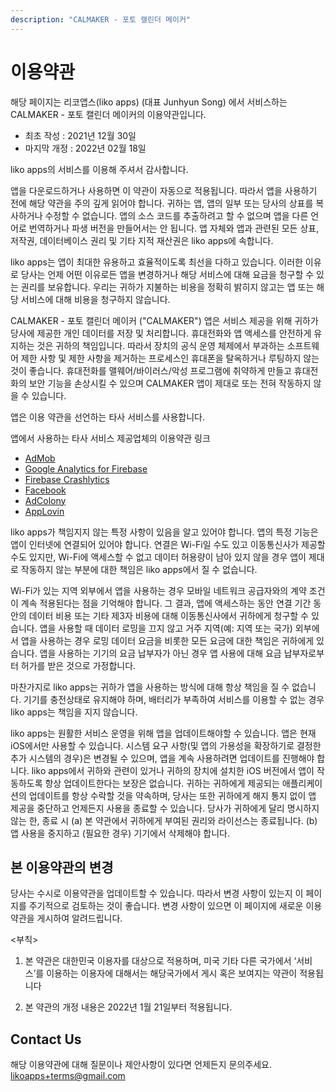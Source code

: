 ```yaml
---
description: "CALMAKER - 포토 캘린더 메이커"
---
```


# 이용약관

해당 페이지는 리코앱스(liko apps) (대표 Junhyun Song) 에서 서비스하는 CALMAKER - 포토 캘린더 메이커의 이용약관입니다.
  

- 최초 작성 : 2021년 12월 30일
- 마지막 개정 : 2022년 02월 18일

  

liko apps의 서비스를 이용해 주셔서 감사합니다.

앱을 다운로드하거나 사용하면 이 약관이 자동으로 적용됩니다. 따라서 앱을 사용하기 전에 해당 약관을 주의 깊게 읽어야 합니다. 귀하는 앱, 앱의 일부 또는 당사의 상표를 복사하거나 수정할 수 없습니다. 앱의 소스 코드를 추출하려고 할 수 없으며 앱을 다른 언어로 번역하거나 파생 버전을 만들어서는 안 됩니다. 앱 자체와 앱과 관련된 모든 상표, 저작권, 데이터베이스 권리 및 기타 지적 재산권은 liko apps에 속합니다.

liko apps는 앱이 최대한 유용하고 효율적이도록 최선을 다하고 있습니다. 이러한 이유로 당사는 언제 어떤 이유로든 앱을 변경하거나 해당 서비스에 대해 요금을 청구할 수 있는 권리를 보유합니다. 우리는 귀하가 지불하는 비용을 정확히 밝히지 않고는 앱 또는 해당 서비스에 대해 비용을 청구하지 않습니다.

CALMAKER - 포토 캘린더 메이커 ("CALMAKER") 앱은 서비스 제공을 위해 귀하가 당사에 제공한 개인 데이터를 저장 및 처리합니다. 휴대전화와 앱 액세스를 안전하게 유지하는 것은 귀하의 책임입니다. 따라서 장치의 공식 운영 체제에서 부과하는 소프트웨어 제한 사항 및 제한 사항을 제거하는 프로세스인 휴대폰을 탈옥하거나 루팅하지 않는 것이 좋습니다. 휴대전화를 맬웨어/바이러스/악성 프로그램에 취약하게 만들고 휴대전화의 보안 기능을 손상시킬 수 있으며 CALMAKER 앱이 제대로 또는 전혀 작동하지 않을 수 있습니다.

앱은 이용 약관을 선언하는 타사 서비스를 사용합니다.

앱에서 사용하는 타사 서비스 제공업체의 이용약관 링크

-   [AdMob](https://support.google.com/admob/answer/6128543?hl=en)
-   [Google Analytics for Firebase](https://firebase.google.com/policies/analytics)
-   [Firebase Crashlytics](https://firebase.google.com/support/privacy/)
-   [Facebook](https://www.facebook.com/about/privacy/update/printable)
-   [AdColony](https://www.adcolony.com/privacy-policy/)
-   [AppLovin](https://www.applovin.com/privacy/)
    

liko apps가 책임지지 않는 특정 사항이 있음을 알고 있어야 합니다. 앱의 특정 기능은 앱이 인터넷에 연결되어 있어야 합니다. 연결은 Wi-Fi일 수도 있고 이동통신사가 제공할 수도 있지만, Wi-Fi에 액세스할 수 없고 데이터 허용량이 남아 있지 않을 경우 앱이 제대로 작동하지 않는 부분에 대한 책임은 liko apps에서 질 수 없습니다.

Wi-Fi가 있는 지역 외부에서 앱을 사용하는 경우 모바일 네트워크 공급자와의 계약 조건이 계속 적용된다는 점을 기억해야 합니다. 그 결과, 앱에 액세스하는 동안 연결 기간 동안의 데이터 비용 또는 기타 제3자 비용에 대해 이동통신사에서 귀하에게 청구할 수 있습니다. 앱을 사용할 때 데이터 로밍을 끄지 않고 거주 지역(예: 지역 또는 국가) 외부에서 앱을 사용하는 경우 로밍 데이터 요금을 비롯한 모든 요금에 대한 책임은 귀하에게 있습니다. 앱을 사용하는 기기의 요금 납부자가 아닌 경우 앱 사용에 대해 요금 납부자로부터 허가를 받은 것으로 가정합니다.

마찬가지로 liko apps는 귀하가 앱을 사용하는 방식에 대해 항상 책임을 질 수 없습니다. 기기를 충전상태로 유지해야 하며, 배터리가 부족하여 서비스를 이용할 수 없는 경우 liko apps는 책임을 지지 않습니다.

liko apps는 원활한 서비스 운영을 위해 앱을 업데이트해야할 수 있습니다. 앱은 현재 iOS에서만 사용할 수 있습니다. 시스템 요구 사항(및 앱의 가용성을 확장하기로 결정한 추가 시스템의 경우)은 변경될 수 있으며, 앱을 계속 사용하려면 업데이트를 진행해야 합니다. liko apps에서 귀하와 관련이 있거나 귀하의 장치에 설치한 iOS 버전에서 앱이 작동하도록 항상 업데이트한다는 보장은 없습니다. 귀하는 귀하에게 제공되는 애플리케이션의 업데이트를 항상 수락할 것을 약속하며, 당사는 또한 귀하에게 해지 통지 없이 앱 제공을 중단하고 언제든지 사용을 종료할 수 있습니다. 당사가 귀하에게 달리 명시하지 않는 한, 종료 시 (a) 본 약관에서 귀하에게 부여된 권리와 라이선스는 종료됩니다. (b) 앱 사용을 중지하고 (필요한 경우) 기기에서 삭제해야 합니다.

## 본 이용약관의 변경

당사는 수시로 이용약관을 업데이트할 수 있습니다. 따라서 변경 사항이 있는지 이 페이지를 주기적으로 검토하는 것이 좋습니다. 변경 사항이 있으면 이 페이지에 새로운 이용 약관을 게시하여 알려드립니다.

<부칙>

1. 본 약관은 대한민국 이용자를 대상으로 적용하며, 미국 기타 다른 국가에서 ‘서비스’를 이용하는 이용자에 대해서는 해당국가에서 게시 혹은 보여지는 약관이 적용됩니다

2. 본 약관의 개정 내용은 2022년 1월 21일부터 적용됩니다.

## Contact Us
해당 이용약관에 대해 질문이나 제안사항이 있다면 언제든지 문의주세요.
[likoapps+terms@gmail.com](mailto:likoapps+terms@gmail.com)
